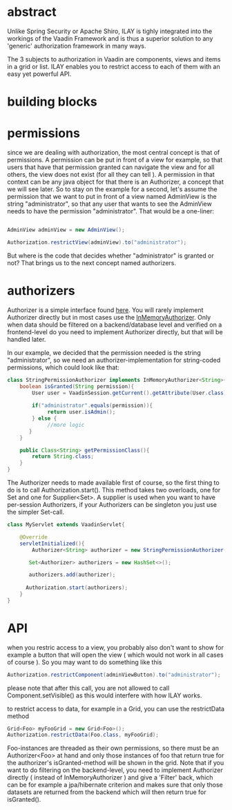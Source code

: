 # abstract

Unlike Spring Security or Apache Shiro, ILAY is tighly integrated into the workings of the Vaadin Framework 
and is thus a superior solution to any 'generic' authorization framework in many ways. 

The 3 subjects to authorization in Vaadin are components, views and items in a grid or list. 
ILAY enables you to restrict access to each of them with an easy yet powerful API. 

# building blocks

# permissions

since we are dealing with authorization, the most central concept is that of permissions. 
A permission can be put in front of a view for example, so that users that have that permission 
granted can navigate the view and for all others, the view does not exist (for all they can tell ).
 A permission in that context can be any java object for that there is an Authorizer, 
 a concept that we will see later. So to stay on the example for a second, let's assume the 
 permission that we want to put in front of a view named AdminView is the string "administrator", 
 so that any user that wants to see the AdminView needs to have the permission "administrator". That would be a one-liner:

```java

AdminView adminView = new AdminView();

Authorization.restrictView(adminView).to("administrator");

```

But where is the code that decides whether "administrator" is granted or not? That brings us to the next concept named authorizers.

# authorizers

Authorizer is a simple interface found [here](https://github.com/berndhopp/vaadin-security/tree/master/src/main/java/org/ilay/api/Authorizer.java). You 
will rarely implement Authorizer directly but in most cases use the [InMemoryAuthorizer](https://github.com/berndhopp/vaadin-security/tree/master/src/main/java/org/ilay/api/InMemoryAuthorizer.java). Only when data should be filtered on a backend/database level and verified on a frontend-level do you need to implement Authorizer directly, but that will be handled later. 

In our example, we decided that the permission needed is the string "administrator", so we need an authorizer-implementation for string-coded permissions, which could look like that:

```java
class StringPermissionAuthorizer implements InMemoryAuthorizer<String>{
    boolean isGranted(String permission){
        User user = VaadinSession.getCurrent().getAttribute(User.class);
        
        if("administrator".equals(permission)){
             return user.isAdmin();
        } else {
             //more logic
       }
    }

    public Class<String> getPermissionClass(){
        return String.class;
    }
}

```

The Authorizer needs to made available first of course, so the first thing to do is to call Authorization.start(). This method takes two overloads, one for Set<Authorizer> and one for Supplier<Set<Authorizer>>. A supplier is used when you want to have per-session Authorizers, if your Authorizers can be singleton you just use the simpler Set<Authorizer>-call. 

```java
class MyServlet extends VaadinServlet{

    @Override
    servletInitialized(){
        Authorizer<String> authorizer = new StringPermissionAuthorizer();

       Set<Authorizer> authorizers = new HashSet<>();

       authorizers.add(authorizer);
 
      Authorization.start(authorizers);
    }
}
```

# API

when you restric access to a view, you probably also don't want to show for example a button that will open the view ( which would not work in all cases of course ). So you may want to do something like this

```java
Authorization.restrictComponent(adminViewButton).to("administrator");
```

please note that after this call, you are not allowed to call Component.setVisible() as this would interfere with how ILAY works.

to restrict access to data, for example in a Grid, you can use the restrictData method

```java
Grid<Foo> myFooGrid = new Grid<Foo>();
Authorization.restrictData(Foo.class, myFooGrid);
```

Foo-instances are threaded as their own permissions, so there must be an Authorizer&lt;Foo&gt; at hand and only those instances of foo that return true for the authorizer's isGranted-method will be shown in the grid. Note that if you want to do filtering on the backend-level, you need to implement Authorizer directly ( instead of InMemoryAuthorizer ) and give a 'Filter' back, which can be for example a jpa/hibernate criterion and makes sure that only those datasets are returned from the backend which will then return true for isGranted(). 